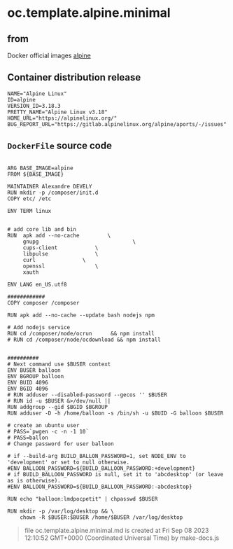 # oc.template.alpine.minimal
## from
 Docker official images [alpine](https://hub.docker.com/_/alpine)
## Container distribution release


``` 
NAME="Alpine Linux"
ID=alpine
VERSION_ID=3.18.3
PRETTY_NAME="Alpine Linux v3.18"
HOME_URL="https://alpinelinux.org/"
BUG_REPORT_URL="https://gitlab.alpinelinux.org/alpine/aports/-/issues"

```



## `DockerFile` source code

``` 

ARG BASE_IMAGE=alpine
FROM ${BASE_IMAGE}

MAINTAINER Alexandre DEVELY 
RUN mkdir -p /composer/init.d
COPY etc/ /etc

ENV TERM linux


# add core lib and bin
RUN  apk add --no-cache 		\
     gnupg                              \
     cups-client			\
     libpulse				\
     curl				\
     openssl				\
     xauth

ENV LANG en_US.utf8

############
COPY composer /composer

RUN apk add --no-cache --update bash nodejs npm

# Add nodejs service
RUN cd /composer/node/ocrun 	 && npm install  
# RUN cd /composer/node/ocdownload && npm install


##########
# Next command use $BUSER context
ENV BUSER balloon
ENV BGROUP balloon
ENV BUID 4096
ENV BGID 4096
# RUN adduser --disabled-password --gecos '' $BUSER
# RUN id -u $BUSER &>/dev/null || 
RUN addgroup --gid $BGID $BGROUP
RUN adduser -D -h /home/balloon -s /bin/sh -u $BUID -G balloon $BUSER

# create an ubuntu user
# PASS=`pwgen -c -n -1 10`
# PASS=ballon
# Change password for user balloon

# if --build-arg BUILD_BALLON_PASSWORD=1, set NODE_ENV to 'development' or set to null otherwise.
#ENV BALLOON_PASSWORD=${BUILD_BALLOON_PASSWORD:+development}
# if BUILD_BALLOON_PASSWORD is null, set it to 'abcdesktop' (or leave as is otherwise).
#ENV BALLOON_PASSWORD=${BUILD_BALLOON_PASSWORD:-abcdesktop}

RUN echo "balloon:lmdpocpetit" | chpasswd $BUSER

RUN mkdir -p /var/log/desktop && \
    chown -R $BUSER:$BUSER /home/$BUSER /var/log/desktop

```



> file oc.template.alpine.minimal.md is created at Fri Sep 08 2023 12:10:52 GMT+0000 (Coordinated Universal Time) by make-docs.js
